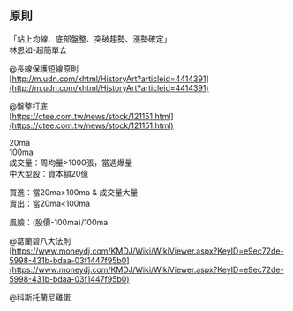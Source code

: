 ## 原則
「站上均線、底部盤整、突破趨勢、漲勢確定」  
林恩如-超簡單ㄊ
  
@長線保護短線原則  
[http://m.udn.com/xhtml/HistoryArt?articleid=4414391](http://m.udn.com/xhtml/HistoryArt?articleid=4414391)  
  
@盤整打底  
[https://ctee.com.tw/news/stock/121151.html](https://ctee.com.tw/news/stock/121151.html)  
  
20ma  
100ma  
成交量：周均量>1000張，當週爆量  
中大型股：資本額20億  
  
買進：當20ma>100ma & 成交量大量  
賣出：當20ma<100ma  
  
風險：(股價-100ma)/100ma  
  
@葛蘭碧八大法則  
[https://www.moneydj.com/KMDJ/Wiki/WikiViewer.aspx?KeyID=e9ec72de-5998-431b-bdaa-03f1447f95b0](https://www.moneydj.com/KMDJ/Wiki/WikiViewer.aspx?KeyID=e9ec72de-5998-431b-bdaa-03f1447f95b0)  
  
  
@科斯托蘭尼雞蛋
<!--stackedit_data:
eyJoaXN0b3J5IjpbLTE4OTQzNDg0ODFdfQ==
-->